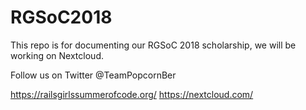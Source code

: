 # RGSoC2018

This repo is for documenting our RGSoC 2018 scholarship, we will be working on Nextcloud.

Follow us on Twitter @TeamPopcornBer

https://railsgirlssummerofcode.org/
https://nextcloud.com/
